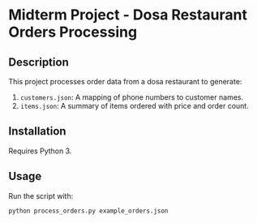 # Midterm Project - Dosa Restaurant Orders Processing

## Description
This project processes order data from a dosa restaurant to generate:
1. `customers.json`: A mapping of phone numbers to customer names.
2. `items.json`: A summary of items ordered with price and order count.

## Installation
Requires Python 3.

## Usage
Run the script with:
```bash
python process_orders.py example_orders.json
